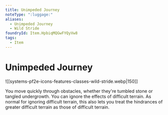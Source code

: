 ```yaml
---
title: Unimpeded Journey
noteType: ":luggage:"
aliases:
  - Unimpeded Journey
  - Wild Stride
foundryId: Item.HpbiqMQGwFYQyVw8
tags:
  - Item
---
```


# Unimpeded Journey
![[systems-pf2e-icons-features-classes-wild-stride.webp|150]]

You move quickly through obstacles, whether they're tumbled stone or tangled undergrowth. You can ignore the effects of difficult terrain. As normal for ignoring difficult terrain, this also lets you treat the hindrances of greater difficult terrain as those of difficult terrain.
